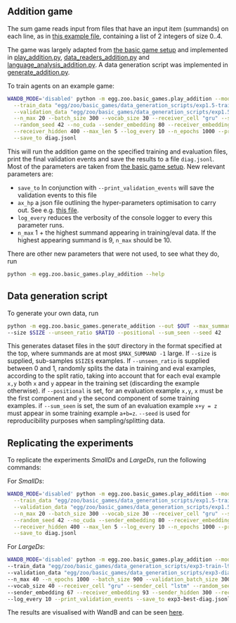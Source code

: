 ## Addition game

The sum game reads input from files that have an input item (summands) on each line, 
as in [this example file](data_generation_scripts/example_sum_input.txt), 
containing a list of 2 integers of size 0..4.

The game was largely adapted from [the basic game setup](play.py) and implemented in
[play_addition.py](play_addition.py), [data_readers_addition.py](data_readers_addition.py) and
[language_analysis_addition.py](language_analysis_addition.py). A data generation script was
implemented in [generate_addition.py](generate_addition.py).

To train agents on an example game:
```bash
WANDB_MODE='disabled' python -m egg.zoo.basic_games.play_addition --mode 'rl' \
  --train_data "egg/zoo/basic_games/data_generation_scripts/exp1.5-train-l300-r0.25-s42.txt" \
  --validation_data "egg/zoo/basic_games/data_generation_scripts/exp1.5-diag-l100-r0.25-s42.txt" \
  --n_max 20 --batch_size 300 --vocab_size 30 --receiver_cell "gru" --sender_cell "lstm" \
  --random_seed 42 --no_cuda --sender_embedding 80 --receiver_embedding 35 --sender_hidden 300 \
  --receiver_hidden 400 --max_len 5 --log_every 10 --n_epochs 1000 --print_validation_events \
  --save_to diag.jsonl
```
This will run the addition game on the specified training and evaluation files, print the final
validation events and save the results to a file `diag.jsonl`. 
Most of the parameters are taken from [the basic game setup](play.py). New relevant parameters are:
 - `save_to` In conjunction with `--print_validation_events` 
 will save the validation events to this file
 - `ax_hp` a json file outlining the hyper-parameters optimisation to carry out. 
 See e.g. [this file](ex1.5-ax.json).
 - `log_every` reduces the verbosity of the console logger to every this parameter runs.
 - `n_max` 1 + the highest summand appearing in training/eval data. If the highest appearing 
 summand is 9, `n_max` should be 10.

There are other new parameters that were not used, to see what they do, run
```bash
python -m egg.zoo.basic_games.play_addition --help
```

## Data generation script
To generate your own data, run 
```bash
python -m egg.zoo.basic_games.generate_addition --out $OUT --max_summand $MAX_SUMMAND 
--size $SIZE --unseen_ratio $RATIO --positional --sum_seen --seed 42
```
This generates dataset files in the `$OUT` directory in the format specified at the top, where
summands are at most `$MAX_SUMMAND -1` large. If `--size` is supplied, sub-samples `$SIZE$` examples.
If `--unseen_ratio` is supplied between 0 and 1, randomly splits the data in training and eval examples,
according to the split ratio, taking into account that for each eval example `x,y` both `x` and
`y` appear in the training set (discarding the example otherwise). if `--positional` is set, 
for an evaluation example `x,y`, `x` must be the first component and `y` the second component of
some training examples. if `--sum_seen` is set, the sum of an evaluation example 
`x+y = z` must appear in some training example `a+b=z`. `--seed` is used for reproducibility
purposes when sampling/splitting data.


## Replicating the experiments
To replicate the experiments _SmallDs_ and _LargeDs_, run the following commands:

For _SmallDs_:
```bash
WANDB_MODE='disabled' python -m egg.zoo.basic_games.play_addition --mode 'rl' \
  --train_data "egg/zoo/basic_games/data_generation_scripts/exp1.5-train-l300-r0.25-s42.txt" \
  --validation_data "egg/zoo/basic_games/data_generation_scripts/exp1.5-diag-l100-r0.25-s42.txt" \
  --n_max 20 --batch_size 300 --vocab_size 30 --receiver_cell "gru" --sender_cell "lstm" \
  --random_seed 42 --no_cuda --sender_embedding 80 --receiver_embedding 35 --sender_hidden 300 \
  --receiver_hidden 400 --max_len 5 --log_every 10 --n_epochs 1000 --print_validation_events \
  --save_to diag.jsonl
  ```

For _LargeDs_:
```bash
WANDB_MODE='disabled' python -m egg.zoo.basic_games.play_addition --mode 'rl' \
--train_data "egg/zoo/basic_games/data_generation_scripts/exp3-train-l900-r0.25-s42.txt" \
--validation_data "egg/zoo/basic_games/data_generation_scripts/exp3-diag-l300-r0.25-s42.txt" \
--n_max 40 --n_epochs 1000 --batch_size 900 --validation_batch_size 300 --max_len 5 \
--vocab_size 40 --receiver_cell "gru" --sender_cell "lstm" --random_seed 42 --num_workers 1 \
--sender_embedding 67 --receiver_embedding 93 --sender_hidden 300 --receiver_hidden 306 \
--log_every 10 --print_validation_events --save_to exp3-best-diag.jsonl
  ```

The results are visualised with WandB and can be seen 
[here](https://wandb.ai/schlevik/egg-final?workspace=user-schlevik).
